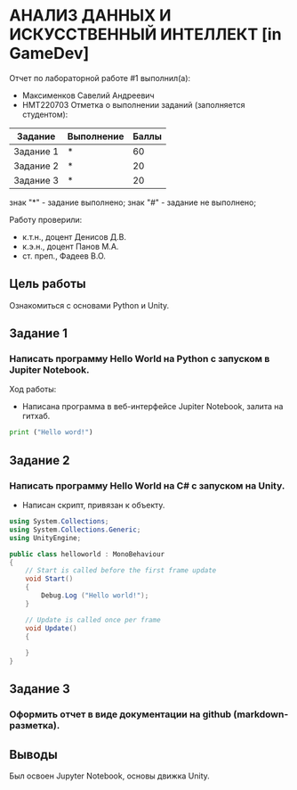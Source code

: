 # АНАЛИЗ ДАННЫХ И ИСКУССТВЕННЫЙ ИНТЕЛЛЕКТ [in GameDev]
Отчет по лабораторной работе #1 выполнил(а):
- Максименков Савелий Андреевич
- НМТ220703
Отметка о выполнении заданий (заполняется студентом):

| Задание | Выполнение | Баллы |
| ------ | ------ | ------ |
| Задание 1 | * | 60 |
| Задание 2 | * | 20 |
| Задание 3 | * | 20 |

знак "*" - задание выполнено; знак "#" - задание не выполнено;

Работу проверили:
- к.т.н., доцент Денисов Д.В.
- к.э.н., доцент Панов М.А.
- ст. преп., Фадеев В.О.

## Цель работы
Ознакомиться с основами Python и Unity.

## Задание 1
### Написать программу Hello World на Python с запуском в Jupiter Notebook.
Ход работы:
- Написана программа в веб-интерфейсе Jupiter Notebook, залита на гитхаб.


```py
print ("Hello word!")
```

## Задание 2
### Написать программу Hello World на C# с запуском на Unity. 

- Написан скрипт, привязан к объекту.
```cs
using System.Collections;
using System.Collections.Generic;
using UnityEngine;

public class helloworld : MonoBehaviour
{
    // Start is called before the first frame update
    void Start()
    {
        Debug.Log ("Hello world!");
    }

    // Update is called once per frame
    void Update()
    {
        
    }
}
```

## Задание 3
### Оформить отчет в виде документации на github (markdown-разметка).


## Выводы
Был освоен Jupyter Notebook, основы движка Unity.
